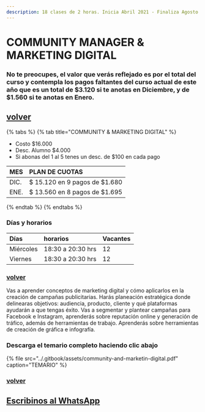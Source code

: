 ```yaml
---
description: 18 clases de 2 horas. Inicia Abril 2021 - Finaliza Agosto 2021
---
```


# COMMUNITY MANAGER & MARKETING DIGITAL

### No te preocupes, el valor que verás reflejado es por el total del curso y contempla los pagos faltantes del curso actual de este año que es un total de $3.120 si te anotas en Diciembre, y de $1.560 si te anotas en Enero.

## [volver](../)

{% tabs %}
{% tab title="COMMUNITY & MARKETING DIGITAL" %}
* Costo $16.000
* Desc. Alumno $4.000
* Si abonas del 1 al 5 tenes un desc. de $100 en cada pago

| MES | PLAN DE CUOTAS |
| :--- | :--- |
| DIC. | $ 15.120 en 9 pagos de $1.680 |
| ENE. | $ 13.560 en 8 pagos de $1.695 |
{% endtab %}
{% endtabs %}

### Días y horarios

| Días | horarios | Vacantes |
| :--- | :--- | :--- |
| Miércoles | 18:30 a 20:30 hrs | 12 |
| Viernes | 18:30 a 20:30 hrs | 12 |

### [volver](../)

Vas a aprender conceptos de marketing digital y cómo aplicarlos en la creación de campañas publicitarias. Harás planeación estratégica donde delinearas objetivos: audiencia, producto, cliente y qué plataformas ayudarán a que tengas éxito. Vas a segmentar y plantear campañas para Facebook e Instagram, aprenderás sobre reputación online y generación de tráfico, además de herramientas de trabajo. Aprenderás sobre herramientas de creación de gráfica e infografía.

### Descarga el temario completo haciendo clic abajo

{% file src="../.gitbook/assets/community-and-marketin-digital.pdf" caption="TEMARIO" %}

### [volver](../)

## [Escribinos al WhatsApp](http://wa.me/5491164622877?text=Me%20interesa%20el%20curso%20de%20Community%20Manager)

